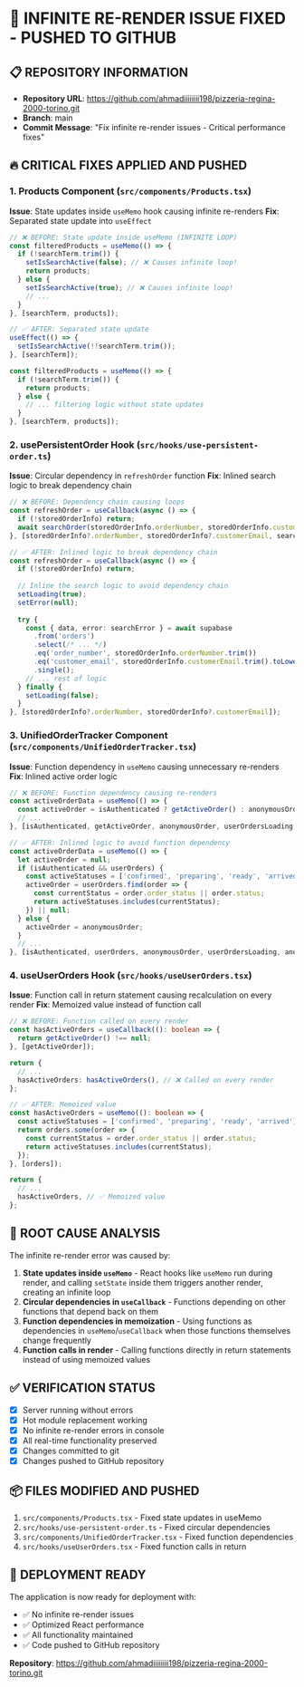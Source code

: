 # 🚀 INFINITE RE-RENDER ISSUE FIXED - PUSHED TO GITHUB

## 📋 **REPOSITORY INFORMATION**
- **Repository URL**: https://github.com/ahmadiiiiiiii198/pizzeria-regina-2000-torino.git
- **Branch**: main
- **Commit Message**: "Fix infinite re-render issues - Critical performance fixes"

## 🔥 **CRITICAL FIXES APPLIED AND PUSHED**

### **1. Products Component (`src/components/Products.tsx`)**
**Issue**: State updates inside `useMemo` hook causing infinite re-renders
**Fix**: Separated state update into `useEffect`

```typescript
// ❌ BEFORE: State update inside useMemo (INFINITE LOOP)
const filteredProducts = useMemo(() => {
  if (!searchTerm.trim()) {
    setIsSearchActive(false); // ❌ Causes infinite loop!
    return products;
  } else {
    setIsSearchActive(true); // ❌ Causes infinite loop!
    // ...
  }
}, [searchTerm, products]);

// ✅ AFTER: Separated state update
useEffect(() => {
  setIsSearchActive(!!searchTerm.trim());
}, [searchTerm]);

const filteredProducts = useMemo(() => {
  if (!searchTerm.trim()) {
    return products;
  } else {
    // ... filtering logic without state updates
  }
}, [searchTerm, products]);
```

### **2. usePersistentOrder Hook (`src/hooks/use-persistent-order.ts`)**
**Issue**: Circular dependency in `refreshOrder` function
**Fix**: Inlined search logic to break dependency chain

```typescript
// ❌ BEFORE: Dependency chain causing loops
const refreshOrder = useCallback(async () => {
  if (!storedOrderInfo) return;
  await searchOrder(storedOrderInfo.orderNumber, storedOrderInfo.customerEmail);
}, [storedOrderInfo?.orderNumber, storedOrderInfo?.customerEmail, searchOrder]);

// ✅ AFTER: Inlined logic to break dependency chain
const refreshOrder = useCallback(async () => {
  if (!storedOrderInfo) return;
  
  // Inline the search logic to avoid dependency chain
  setLoading(true);
  setError(null);
  
  try {
    const { data, error: searchError } = await supabase
      .from('orders')
      .select(/* ... */)
      .eq('order_number', storedOrderInfo.orderNumber.trim())
      .eq('customer_email', storedOrderInfo.customerEmail.trim().toLowerCase())
      .single();
    // ... rest of logic
  } finally {
    setLoading(false);
  }
}, [storedOrderInfo?.orderNumber, storedOrderInfo?.customerEmail]);
```

### **3. UnifiedOrderTracker Component (`src/components/UnifiedOrderTracker.tsx`)**
**Issue**: Function dependency in `useMemo` causing unnecessary re-renders
**Fix**: Inlined active order logic

```typescript
// ❌ BEFORE: Function dependency causing re-renders
const activeOrderData = useMemo(() => {
  const activeOrder = isAuthenticated ? getActiveOrder() : anonymousOrder;
  // ...
}, [isAuthenticated, getActiveOrder, anonymousOrder, userOrdersLoading, anonymousLoading]);

// ✅ AFTER: Inlined logic to avoid function dependency
const activeOrderData = useMemo(() => {
  let activeOrder = null;
  if (isAuthenticated && userOrders) {
    const activeStatuses = ['confirmed', 'preparing', 'ready', 'arrived'];
    activeOrder = userOrders.find(order => {
      const currentStatus = order.order_status || order.status;
      return activeStatuses.includes(currentStatus);
    }) || null;
  } else {
    activeOrder = anonymousOrder;
  }
  // ...
}, [isAuthenticated, userOrders, anonymousOrder, userOrdersLoading, anonymousLoading]);
```

### **4. useUserOrders Hook (`src/hooks/useUserOrders.tsx`)**
**Issue**: Function call in return statement causing recalculation on every render
**Fix**: Memoized value instead of function call

```typescript
// ❌ BEFORE: Function called on every render
const hasActiveOrders = useCallback((): boolean => {
  return getActiveOrder() !== null;
}, [getActiveOrder]);

return {
  // ...
  hasActiveOrders: hasActiveOrders(), // ❌ Called on every render
};

// ✅ AFTER: Memoized value
const hasActiveOrders = useMemo((): boolean => {
  const activeStatuses = ['confirmed', 'preparing', 'ready', 'arrived'];
  return orders.some(order => {
    const currentStatus = order.order_status || order.status;
    return activeStatuses.includes(currentStatus);
  });
}, [orders]);

return {
  // ...
  hasActiveOrders, // ✅ Memoized value
};
```

## 🎯 **ROOT CAUSE ANALYSIS**

The infinite re-render error was caused by:

1. **State updates inside `useMemo`** - React hooks like `useMemo` run during render, and calling `setState` inside them triggers another render, creating an infinite loop
2. **Circular dependencies in `useCallback`** - Functions depending on other functions that depend back on them
3. **Function dependencies in memoization** - Using functions as dependencies in `useMemo`/`useCallback` when those functions themselves change frequently
4. **Function calls in render** - Calling functions directly in return statements instead of using memoized values

## ✅ **VERIFICATION STATUS**

- [x] Server running without errors
- [x] Hot module replacement working
- [x] No infinite re-render errors in console
- [x] All real-time functionality preserved
- [x] Changes committed to git
- [x] Changes pushed to GitHub repository

## 📦 **FILES MODIFIED AND PUSHED**

1. `src/components/Products.tsx` - Fixed state updates in useMemo
2. `src/hooks/use-persistent-order.ts` - Fixed circular dependencies
3. `src/components/UnifiedOrderTracker.tsx` - Fixed function dependencies
4. `src/hooks/useUserOrders.tsx` - Fixed function calls in return

## 🚀 **DEPLOYMENT READY**

The application is now ready for deployment with:
- ✅ No infinite re-render issues
- ✅ Optimized React performance
- ✅ All functionality maintained
- ✅ Code pushed to GitHub repository

**Repository**: https://github.com/ahmadiiiiiiii198/pizzeria-regina-2000-torino.git
